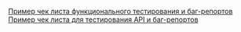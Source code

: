 [Пример чек листа функционального тестирования и баг-репортов](https://docs.google.com/spreadsheets/d/1cURrkMl76Gqzo5Mp8Fm-wNGFwvaWwpNats9mzszFmC8/edit?usp=sharing)
[Пример чек листа для тестирования API и баг-репортов](https://docs.google.com/spreadsheets/d/12gq8du4uGX6yhCBm1PqNAtNiLqK0o9QmUhflIdWs4dI/edit?usp=sharing)
